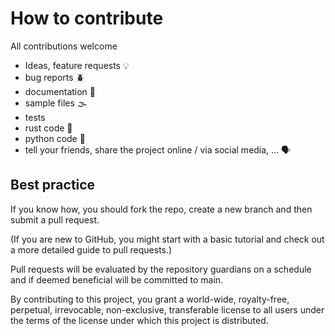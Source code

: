 # How to contribute

All contributions welcome 
- Ideas, feature requests 💡
- bug reports 🪲
- documentation 📃
- sample files 🌫️
- tests 
- rust code 🦀
- python code 🐍
- tell your friends, share the project online / via social media, ... 🗣️

## Best practice 

If you know how, you should fork the repo, create a new branch and then submit a pull request.

(If you are new to GitHub, you might start with a basic tutorial and check out a more detailed guide to pull requests.)

Pull requests will be evaluated by the repository guardians on a schedule and if deemed beneficial will be committed to main.

By contributing to this project, you grant a world-wide, royalty-free, perpetual, irrevocable, non-exclusive, transferable license to all users under the terms of the license under which this project is distributed.
